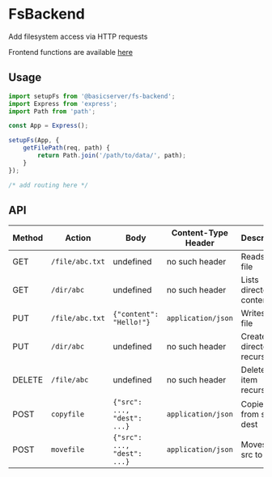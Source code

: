 # FsBackend
Add filesystem access via HTTP requests

Frontend functions are available [here](https://github.com/viridian035/BasicFsExpress-Frontend)

## Usage
```TypeScript
import setupFs from '@basicserver/fs-backend';
import Express from 'express';
import Path from 'path';

const App = Express();

setupFs(App, {
    getFilePath(req, path) {
        return Path.join('/path/to/data/', path);
    }
});

/* add routing here */
```

## API

| Method | Action             | Body                          | Content-Type Header | Description                   |
| ------ | ------------------ | ----------------------------- | ------------------- | ----------------------------- |
| GET    | `/file/abc.txt`    | undefined                     | no such header      | Reads the file                |
| GET    | `/dir/abc`         | undefined                     | no such header      | Lists directory contents      |
| PUT    | `/file/abc.txt`    | `{"content": "Hello!"}`       | `application/json`  | Writes the file               |
| PUT    | `/dir/abc`         | undefined                     | no such header      | Creates directory recursively |
| DELETE | `/file/abc`        | undefined                     | no such header      | Deletes the item recursively  |
| POST   | `copyfile`         | `{"src": ..., "dest": ...}`   | `application/json`  | Copies from src to dest    |
| POST   | `movefile`         | `{"src": ..., "dest": ...}`   | `application/json`  | Moves from src to dest    |

